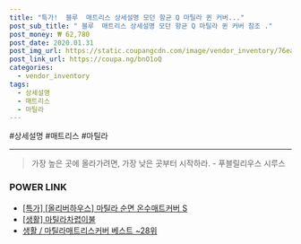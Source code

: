```yaml
--- 
title: "특가!  블루  매트리스 상세설명 모던 항균 Q 마틸라 퀸 커버..." 
post_sub_title: " 블루  매트리스 상세설명 모던 항균 Q 마틸라 퀸 커버 참조 ." 
post_money: ₩ 62,780 
post_date: 2020.01.31 
post_img_url: https://static.coupangcdn.com/image/vendor_inventory/76ea/571e652a31ebea0d02d85a29dcf8a6b4c2743d1a97c78d767a3815cec4b8.jpg 
post_link_url: https://coupa.ng/bnO1oQ 
categories: 
  - vendor_inventory 
tags: 
  - 상세설명 
  - 매트리스 
  - 마틸라 
--- 
```

  #상세설명 #매트리스 #마틸라 
<hr> 

> 가장 높은 곳에 올라가려면, 가장 낮은 곳부터 시작하라. - 푸블릴리우스 시루스 


### POWER LINK

* <a href="https://blog.naver.com/sakai111/221792767851" target="_blank">[특가] [올리버하우스] 마틸라 순면 온수매트커버 S</a>
* <a href="https://blog.naver.com/sakai111/221782728933" target="_blank"> [생활] 마틸라차렵이불 </a>
* <a href="https://blog.naver.com/santokki14/221790905357" target="_blank">생활 / 마틸라매트리스커버 베스트 ~28위</a>
